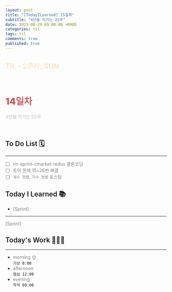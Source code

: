 ```yaml
---
layout: post
title: "[TodayILearned] 15일차"
subtitle: "4년을 이기는 22주"
date: 2021-08-29 09:00:00 +0900
categories: til
tags: til
comments: true
published: true
---
```


## <span style="color:Bisque;font-size: 22px">TIL - 2주차, SUN</span>

<br />

# **<span style="font-weight:900;color:indianred">14일차</span>**

**<span style="color:lightgray">4년을 이기는 22주</span>**

<br />

## <span style="font-weight:600">To Do List</span> 🗓

---

- [ ] <span style="color:gray">im-sprint-cmarket-redux 클론코딩</span>
- [ ] <span style="color:gray">토이 문제 15~26번 해결</span>
- [ ] <span style="color:gray">`계수 정렬`, `기수 정렬` 포스팅</span>

## <span style="font-weight:600">Today I Learned</span> 📚

- <span style="color:gray">[Sprint] </span>

---

<span style="color:gray">[Sprint] </span>

## <span style="font-weight:600">Today's Work</span> 🧗🏻‍♂️

---

- <span style="color:gray">morning 🌞</span> <br>
  `기상 8:00` <br>
- <span style="color:gray">afternoon</span> <br>
  `점심 12:00`<br>
- <span style="color:gray">evening</span> <br>
  `착석 09:00`<br>
